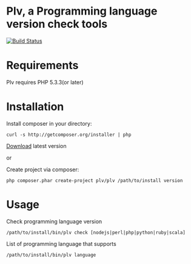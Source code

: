 Plv, a Programming language version check tools
===============================================
[![Build Status](https://travis-ci.org/isam/plv.png?branch=master)](https://travis-ci.org/isam/plv)

Requirements
============

Plv requires PHP 5.3.3(or later)

Installation
============

Install composer in your directory:

```
curl -s http://getcomposer.org/installer | php
```

[Download][1] latest version

or

Create project via composer:

```
php composer.phar create-project plv/plv /path/to/install version
```

Usage
=====

Check programming language version

```
/path/to/install/bin/plv check [nodejs|perl|php|python|ruby|scala]
```

List of programming language that supports

```
/path/to/install/bin/plv language
```

[1]: https://github.com/isam/plv/releases


